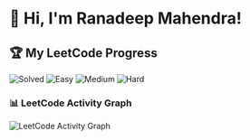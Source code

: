# 👋 Hi, I'm Ranadeep Mahendra!

## 🏆 My LeetCode Progress

![Solved](https://img.shields.io/badge/Solved-73/3691-blue?cache=1758678803) ![Easy](https://img.shields.io/badge/Easy-41/901-brightgreen?cache=1758678803) ![Medium](https://img.shields.io/badge/Medium-31/1920-orange?cache=1758678803) ![Hard](https://img.shields.io/badge/Hard-1/870-red?cache=1758678803)

### 📊 LeetCode Activity Graph

![LeetCode Activity Graph](https://leetcard.jacoblin.cool/ranadeep_mahendra2426?theme=dark&font=Karma&ext=heatmap&cache=1758678803)
